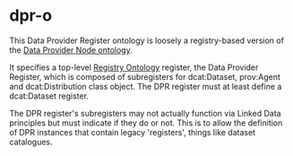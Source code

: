 # dpr-o
This Data Provider Register ontology is loosely a registry-based version of the [Data Provider Node ontology](http://purl.org/dpn).

It specifies a top-level [Registry Ontology](http://www.epimorphics.com/public/vocabulary/Registry.html) register, the Data Provider Register, which is composed of subregisters for dcat:Dataset, prov:Agent and dcat:Distribution class object. The DPR register must at least define a dcat:Dataset register.

The DPR register's subregisters may not actually function via Linked Data principles but must indicate if they do or not. This is to allow the definition of DPR instances that contain legacy 'registers', things like dataset catalogues.
